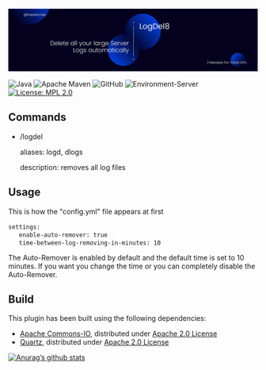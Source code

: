 ![banner](https://raw.githubusercontent.com/PokeMichele/LogDel8/main/readme-banner.png)

![Java](https://img.shields.io/badge/java-%23ED8B00.svg?style=for-the-badge&logo=java&logoColor=white)
![Apache Maven](https://img.shields.io/badge/Apache%20Maven-C71A36?style=for-the-badge&logo=Apache%20Maven&logoColor=white)
![GitHub](https://img.shields.io/badge/github-%23121011.svg?style=for-the-badge&logo=github&logoColor=white)
![Environment-Server](https://img.shields.io/badge/environment-server-orangered?style=flat-square)
[![License: MPL 2.0](https://img.shields.io/badge/License-MPL_2.0-brightgreen.svg)](https://opensource.org/licenses/MPL-2.0)

## Commands
- /logdel

  aliases: logd, dlogs

  description: removes all log files

## Usage
This is how the "config.yml" file appears at first

    settings:
       enable-auto-remover: true
       time-between-log-removing-in-minutes: 10

The Auto-Remover is enabled by default and the default time is set to 10 minutes.
If you want you change the time or you can completely disable the Auto-Remover.

## Build
This plugin has been built using the following dependencies:
- [Apache Commons-IO](https://commons.apache.org/proper/commons-io/ "Apache Commons-IO"), distributed under [Apache 2.0 License](https://www.apache.org/licenses/LICENSE-2.0.txt "Apache 2.0 License")
- [Quartz](http://www.quartz-scheduler.org/ "Quartz"), distributed under [Apache 2.0 License](https://www.apache.org/licenses/LICENSE-2.0.txt "Apache 2.0 License")

[![Anurag’s github stats](https://github-readme-stats.vercel.app/api?username=PokeMichele)](https://github.com/PokeMichele)